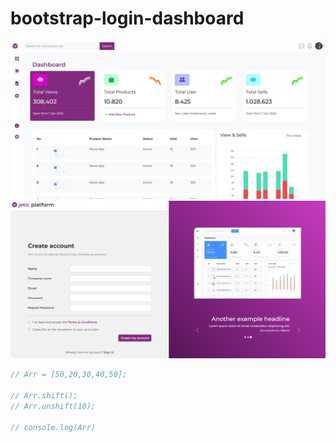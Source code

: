 # bootstrap-login-dashboard


![Alt text](https://raw.githubusercontent.com/isreeks/bootstrap-login-dashboard/master/assets/dashboard%20(2).png?raw=true "Title")
![Alt text](https://raw.githubusercontent.com/isreeks/bootstrap-login-dashboard/master/assets/login.png?raw=true "Title")


```js
// Arr = [50,20,30,40,50];

// Arr.shift();
// Arr.unshift(10);

// console.log(Arr)

```

